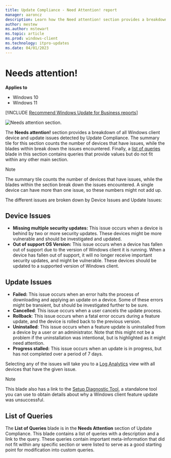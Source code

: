 ```yaml
---
title: Update Compliance - Need Attention! report
manager: aaroncz
description: Learn how the Need attention! section provides a breakdown of all Windows 10 device and update issues detected by Update Compliance.
author: mestew
ms.author: mstewart
ms.topic: article
ms.prod: windows-client
ms.technology: itpro-updates
ms.date: 04/01/2023
---
```


# Needs attention!

**Applies to**

- Windows 10
- Windows 11

<!--Using include for recommending Windows Update for Business reports for all Update Compliance v1 docs-->
[!INCLUDE [Recommend Windows Update for Business reports](./includes/wufb-reports-recommend.md)]

![Needs attention section.](images/UC_workspace_needs_attention.png)

The **Needs attention!** section provides a breakdown of all Windows client device and update issues detected by Update Compliance. The summary tile for this section counts the number of devices that have issues, while the blades within break down the issues encountered. Finally, a [list of queries](#list-of-queries) blade in this section contains queries that provide values but do not fit within any other main section. 

> [!NOTE]
> The summary tile counts the number of devices that have issues, while the blades within the section break down the issues encountered. A single device can have more than one issue, so these numbers might not add up.

The different issues are broken down by Device Issues and Update Issues:

## Device Issues

* **Missing multiple security updates:** This issue occurs when a device is behind by two or more security updates. These devices might be more vulnerable and should be investigated and updated.
* **Out of support OS Version:** This issue occurs when a device has fallen out of support due to the version of Windows client it is running. When a device has fallen out of support, it will no longer receive important security updates, and might be vulnerable. These devices should be updated to a supported version of Windows client.

## Update Issues

* **Failed:** This issue occurs when an error halts the process of downloading and applying an update on a device. Some of these errors might be transient, but should be investigated further to be sure.
* **Cancelled**: This issue occurs when a user cancels the update process.
* **Rollback**: This issue occurs when a fatal error occurs during a feature update, and the device is rolled back to the previous version.
* **Uninstalled**: This issue occurs when a feature update is uninstalled from a device by a user or an administrator. Note that this might not be a problem if the uninstallation was intentional, but is highlighted as it might need attention.
* **Progress stalled:** This issue occurs when an update is in progress, but has not completed over a period of 7 days.

Selecting any of the issues will take you to a [Log Analytics](/azure/log-analytics/query-language/get-started-analytics-portal) view with all devices that have the given issue.

> [!NOTE]
> This blade also has a link to the [Setup Diagnostic Tool](../upgrade/setupdiag.md), a standalone tool you can use to obtain details about why a Windows client feature update was unsuccessful. 

## List of Queries

The **List of Queries** blade is in the **Needs Attention** section of Update Compliance. This blade contains a list of queries with a description and a link to the query. These queries contain important meta-information that did not fit within any specific section or were listed to serve as a good starting point for modification into custom queries.
